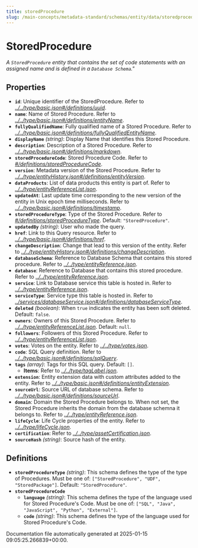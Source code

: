 ```yaml
---
title: storedProcedure
slug: /main-concepts/metadata-standard/schemas/entity/data/storedprocedure
---
```


# StoredProcedure

*A `StoredProcedure` entity that contains the set of code statements with an assigned name  and is defined in a `Database Schema`."*

## Properties

- **`id`**: Unique identifier of the StoredProcedure. Refer to *[../../type/basic.json#/definitions/uuid](#/../type/basic.json#/definitions/uuid)*.
- **`name`**: Name of Stored Procedure. Refer to *[../../type/basic.json#/definitions/entityName](#/../type/basic.json#/definitions/entityName)*.
- **`fullyQualifiedName`**: Fully qualified name of a Stored Procedure. Refer to *[../../type/basic.json#/definitions/fullyQualifiedEntityName](#/../type/basic.json#/definitions/fullyQualifiedEntityName)*.
- **`displayName`** *(string)*: Display Name that identifies this Stored Procedure.
- **`description`**: Description of a Stored Procedure. Refer to *[../../type/basic.json#/definitions/markdown](#/../type/basic.json#/definitions/markdown)*.
- **`storedProcedureCode`**: Stored Procedure Code. Refer to *[#/definitions/storedProcedureCode](#definitions/storedProcedureCode)*.
- **`version`**: Metadata version of the Stored Procedure. Refer to *[../../type/entityHistory.json#/definitions/entityVersion](#/../type/entityHistory.json#/definitions/entityVersion)*.
- **`dataProducts`**: List of data products this entity is part of. Refer to *[../../type/entityReferenceList.json](#/../type/entityReferenceList.json)*.
- **`updatedAt`**: Last update time corresponding to the new version of the entity in Unix epoch time milliseconds. Refer to *[../../type/basic.json#/definitions/timestamp](#/../type/basic.json#/definitions/timestamp)*.
- **`storedProcedureType`**: Type of the Stored Procedure. Refer to *[#/definitions/storedProcedureType](#definitions/storedProcedureType)*. Default: `"StoredProcedure"`.
- **`updatedBy`** *(string)*: User who made the query.
- **`href`**: Link to this Query resource. Refer to *[../../type/basic.json#/definitions/href](#/../type/basic.json#/definitions/href)*.
- **`changeDescription`**: Change that lead to this version of the entity. Refer to *[../../type/entityHistory.json#/definitions/changeDescription](#/../type/entityHistory.json#/definitions/changeDescription)*.
- **`databaseSchema`**: Reference to Database Schema that contains this stored procedure. Refer to *[../../type/entityReference.json](#/../type/entityReference.json)*.
- **`database`**: Reference to Database that contains this stored procedure. Refer to *[../../type/entityReference.json](#/../type/entityReference.json)*.
- **`service`**: Link to Database service this table is hosted in. Refer to *[../../type/entityReference.json](#/../type/entityReference.json)*.
- **`serviceType`**: Service type this table is hosted in. Refer to *[../services/databaseService.json#/definitions/databaseServiceType](#/services/databaseService.json#/definitions/databaseServiceType)*.
- **`deleted`** *(boolean)*: When `true` indicates the entity has been soft deleted. Default: `false`.
- **`owners`**: Owners of this Stored Procedure. Refer to *[../../type/entityReferenceList.json](#/../type/entityReferenceList.json)*. Default: `null`.
- **`followers`**: Followers of this Stored Procedure. Refer to *[../../type/entityReferenceList.json](#/../type/entityReferenceList.json)*.
- **`votes`**: Votes on the entity. Refer to *[../../type/votes.json](#/../type/votes.json)*.
- **`code`**: SQL Query definition. Refer to *[../../type/basic.json#/definitions/sqlQuery](#/../type/basic.json#/definitions/sqlQuery)*.
- **`tags`** *(array)*: Tags for this SQL query. Default: `[]`.
  - **Items**: Refer to *[../../type/tagLabel.json](#/../type/tagLabel.json)*.
- **`extension`**: Entity extension data with custom attributes added to the entity. Refer to *[../../type/basic.json#/definitions/entityExtension](#/../type/basic.json#/definitions/entityExtension)*.
- **`sourceUrl`**: Source URL of database schema. Refer to *[../../type/basic.json#/definitions/sourceUrl](#/../type/basic.json#/definitions/sourceUrl)*.
- **`domain`**: Domain the Stored Procedure belongs to. When not set, the Stored Procedure inherits the domain from the database schemna it belongs to. Refer to *[../../type/entityReference.json](#/../type/entityReference.json)*.
- **`lifeCycle`**: Life Cycle properties of the entity. Refer to *[../../type/lifeCycle.json](#/../type/lifeCycle.json)*.
- **`certification`**: Refer to *[../../type/assetCertification.json](#/../type/assetCertification.json)*.
- **`sourceHash`** *(string)*: Source hash of the entity.
## Definitions

- **`storedProcedureType`** *(string)*: This schema defines the type of the type of Procedures. Must be one of: `["StoredProcedure", "UDF", "StoredPackage"]`. Default: `"StoredProcedure"`.
- **`storedProcedureCode`**
  - **`language`** *(string)*: This schema defines the type of the language used for Stored Procedure's Code. Must be one of: `["SQL", "Java", "JavaScript", "Python", "External"]`.
  - **`code`** *(string)*: This schema defines the type of the language used for Stored Procedure's Code.


Documentation file automatically generated at 2025-01-15 09:05:25.266839+00:00.
